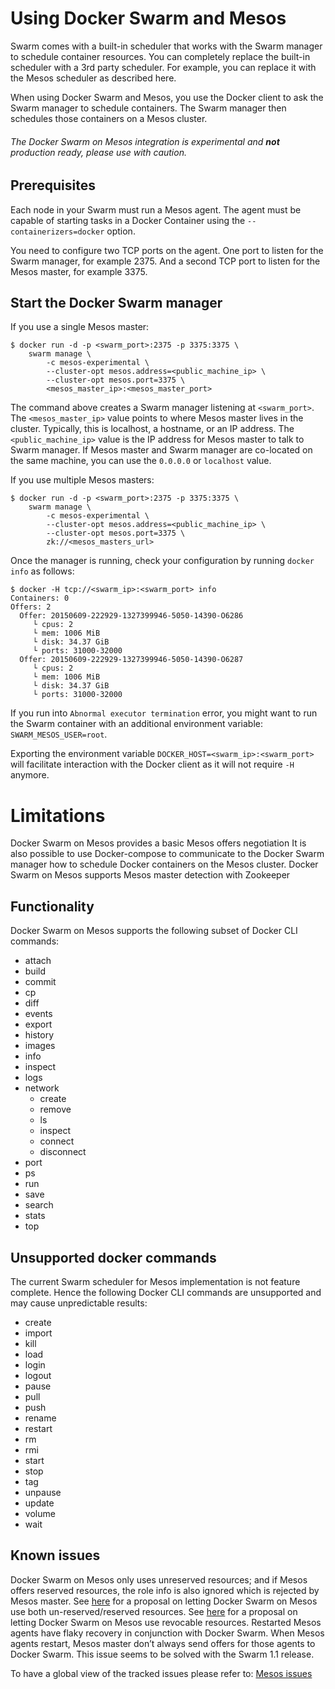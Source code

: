 # Using Docker Swarm and Mesos

Swarm comes with a built-in scheduler that works with the Swarm manager to
schedule container resources. You can completely replace the built-in scheduler
with a 3rd party scheduler. For example, you can replace it with the Mesos
scheduler as described here.

When using Docker Swarm and Mesos, you use the Docker client to ask the Swarm
manager to schedule containers. The Swarm manager then schedules those
containers on a Mesos cluster.

###### The Docker Swarm on Mesos integration is experimental and **not**  production ready, please use with caution.

## Prerequisites

Each node in your Swarm must run a Mesos agent. The agent must be capable of
starting tasks in a Docker Container using the `--containerizers=docker` option.

You need to configure two TCP ports on the agent. One port to listen for the
Swarm manager, for example 2375. And a second TCP port to listen for the Mesos
master, for example 3375.

## Start the Docker Swarm manager

If you use a single Mesos master:

```     
$ docker run -d -p <swarm_port>:2375 -p 3375:3375 \
    swarm manage \
        -c mesos-experimental \
        --cluster-opt mesos.address=<public_machine_ip> \
        --cluster-opt mesos.port=3375 \
        <mesos_master_ip>:<mesos_master_port>
```

The command above creates a Swarm manager listening at `<swarm_port>`.
The `<mesos_master_ip>` value points to where Mesos master lives in the cluster.
Typically, this is localhost, a hostname, or an IP address.  The `<public_machine_ip>`
value is the IP address for Mesos master to talk to Swarm manager. If Mesos master
and Swarm manager are co-located on the same machine, you can use the `0.0.0.0`
or `localhost` value.

If you use multiple Mesos masters:

```
$ docker run -d -p <swarm_port>:2375 -p 3375:3375 \
    swarm manage \
        -c mesos-experimental \
        --cluster-opt mesos.address=<public_machine_ip> \
        --cluster-opt mesos.port=3375 \
        zk://<mesos_masters_url>
```

Once the manager is running, check your configuration by running `docker info`
as follows:

```
$ docker -H tcp://<swarm_ip>:<swarm_port> info
Containers: 0
Offers: 2
  Offer: 20150609-222929-1327399946-5050-14390-O6286
     └ cpus: 2
     └ mem: 1006 MiB
     └ disk: 34.37 GiB
     └ ports: 31000-32000
  Offer: 20150609-222929-1327399946-5050-14390-O6287
     └ cpus: 2
     └ mem: 1006 MiB
     └ disk: 34.37 GiB
     └ ports: 31000-32000
```

If you run into `Abnormal executor termination` error, you might want to run the
Swarm container with an additional environment variable:
`SWARM_MESOS_USER=root`.

Exporting the environment variable `DOCKER_HOST=<swarm_ip>:<swarm_port>` will facilitate
interaction with the Docker client as it will not require `-H` anymore.


# Limitations

Docker Swarm on Mesos provides a basic Mesos offers negotiation
It is also possible to use Docker-compose to communicate to the Docker Swarm manager how to schedule Docker containers on the Mesos cluster.
Docker Swarm on Mesos supports Mesos master detection with Zookeeper

## Functionality

Docker Swarm on Mesos supports the following subset of Docker CLI commands:

+ attach
+ build
+ commit
+ cp
+ diff  
+ events
+ export
+ history
+ images
+ info
+ inspect
+ logs
+ network
  * create
  * remove
  * ls
  * inspect
  * connect
  * disconnect
+ port
+ ps
+ run
+ save
+ search
+ stats
+ top

## Unsupported docker commands

The current Swarm scheduler for Mesos implementation is not feature complete. Hence the following Docker CLI commands are unsupported and may cause unpredictable results:

+ create
+ import
+ kill
+ load
+ login
+ logout
+ pause
+ pull
+ push
+ rename
+ restart
+ rm 
+ rmi
+ start
+ stop
+ tag
+ unpause
+ update
+ volume
+ wait

## Known issues

Docker Swarm on Mesos only uses unreserved resources; and if Mesos offers reserved resources, the role info is also ignored which is rejected by Mesos master.
See [here](https://github.com/docker/swarm/issues/1618) for a proposal on letting Docker Swarm on Mesos use  both un-reserved/reserved resources.
See [here](https://github.com/docker/swarm/issues/1619) for a proposal on letting Docker Swarm on Mesos use revocable resources.
Restarted Mesos agents have flaky recovery in conjunction with Docker Swarm. When Mesos agents restart, Mesos master don’t always send offers for those agents to Docker Swarm. This issue seems to be solved with the Swarm 1.1 release.

To have a global view of the tracked issues please refer to:
[Mesos issues](https://github.com/docker/swarm/issues?utf8=%E2%9C%93&q=is%3Aissue+is%3Aopen+mesos)